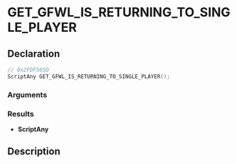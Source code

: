 # GET_GFWL_IS_RETURNING_TO_SINGLE_PLAYER

## Declaration
```cpp
// 0x2FDF565D
ScriptAny GET_GFWL_IS_RETURNING_TO_SINGLE_PLAYER();
```

### Arguments

### Results
- **ScriptAny**

## Description
